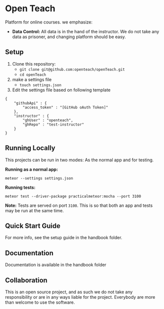# Open Teach
Platform for online courses. we emphasize:

* __Data Control:__ All data is in the hand of the instructor. We
  do not take any data as prisoner, and changing platform should be
  easy.

## Setup

1. Clone this repository:
    - `git clone git@github.com:openteach/openTeach.git`
    - `cd openTeach`
2. make a settings file
    - `touch settings.json`
3. Edit the settings file based on following template

```
{
    "githubApi" : {
        "access_token" : "[GitHub oAuth Token]"
    },
    "instructor" : {
        "ghUser" : "openteach",
        "ghRepo" : "test-instructor"
    }
}
```

## Running Locally
This projects can be run in two modes: As the normal app and for testing.

__Running as a normal app:__

```
meteor --settings settings.json
```

__Running tests:__

```
meteor test --driver-package practicalmeteor:mocha --port 3100
```

__Note:__ Tests are served on port `3100`. This is so that both an app and tests
may be run at the same time.


## Quick Start Guide
For more info, see the setup guide in the handbook folder.

## Documentation
Documentation is available in the handbook folder

## Collaboration
This is an open source project, and as such we do not take any responsibility
or are in any ways liable for the project. Everybody are more than welcome to
use the software.
